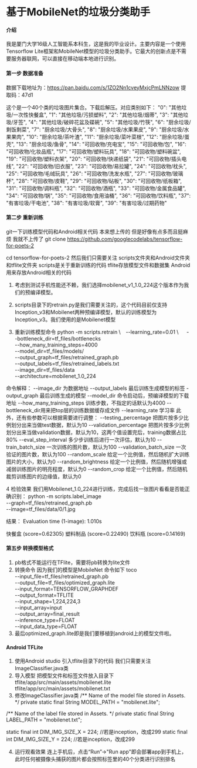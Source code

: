 # 基于MobileNet的垃圾分类助手 

#### 介绍
我是厦门大学16级人工智能系本科生，这是我的毕业设计。主要内容是一个使用Tensorflow Lite框架和MobileNet模型的垃圾分类助手。它最大的创新点是不需要服务器联网，可以直接在移动端本地进行识别。


#### 第一步 数据准备
数据下载地址为：https://pan.baidu.com/s/1ZO2Nn1cveyMxjcPmLNNzow  提取码：47d1

这个是一个40个类的垃圾图片集合。下载后解压。对应类别如下：
    "0": "其他垃圾/一次性快餐盒",
    "1": "其他垃圾/污损塑料",
    "2": "其他垃圾/烟蒂",
    "3": "其他垃圾/牙签",
    "4": "其他垃圾/破碎花盆及碟碗",
    "5": "其他垃圾/竹筷",
    "6": "厨余垃圾/剩饭剩菜",
    "7": "厨余垃圾/大骨头",
    "8": "厨余垃圾/水果果皮",
    "9": "厨余垃圾/水果果肉",
    "10": "厨余垃圾/茶叶渣",
    "11": "厨余垃圾/菜叶菜根",
    "12": "厨余垃圾/蛋壳",
    "13": "厨余垃圾/鱼骨",
    "14": "可回收物/充电宝",
    "15": "可回收物/包",
    "16": "可回收物/化妆品瓶",
    "17": "可回收物/塑料玩具",
    "18": "可回收物/塑料碗盆",
    "19": "可回收物/塑料衣架",
    "20": "可回收物/快递纸袋",
    "21": "可回收物/插头电线",
    "22": "可回收物/旧衣服",
    "23": "可回收物/易拉罐",
    "24": "可回收物/枕头",
    "25": "可回收物/毛绒玩具",
    "26": "可回收物/洗发水瓶",
    "27": "可回收物/玻璃杯",
    "28": "可回收物/皮鞋",
    "29": "可回收物/砧板",
    "30": "可回收物/纸板箱",
    "31": "可回收物/调料瓶",
    "32": "可回收物/酒瓶",
    "33": "可回收物/金属食品罐",
    "34": "可回收物/锅",
    "35": "可回收物/食用油桶",
    "36": "可回收物/饮料瓶",
    "37": "有害垃圾/干电池",
    "38": "有害垃圾/软膏",
    "39": "有害垃圾/过期药物"

#### 第二步 重新训练
git一下训练模型代码和Android相关代码
本来想上传的 但是好像有点多而且挺麻烦 我就不上传了
git clone https://github.com/googlecodelabs/tensorflow-for-poets-2

cd tensorflow-for-poets-2
然后我们只需要关注 scripts文件夹和Android文件夹和tflite文件夹
scripts是关于重新训练的代码
tflite存放模型文件和数据集
Android用来存放Android相关的代码

1. 考虑到测试手机性能还不赖，我们选择mobilenet_v1_1.0_224这个版本作为我们的预编译模型。

2. scripts目录下的retrain.py是我们需要关注的，这个代码目前仅支持Inception_v3和Mobilenet两种预编译模型，默认的训练模型为Inception_v3。我们使用的是Mobilenet模型

3.  重新训练模型命令
python -m scripts.retrain \　--learning_rate=0.01 \ 　
  --bottleneck_dir=tf_files/bottlenecks \
  --how_many_training_steps=4000 \
  --model_dir=tf_files/models/ \
  --output_graph=tf_files/retrained_graph.pb \
  --output_labels=tf_files/retrained_labels.txt \
  --image_dir=tf_files/data \
  --architecture=mobilenet_1.0_224

命令解释：
--image_dir 为数据地址
--output_labels 最后训练生成模型的标签
-output_graph 最后训练生成的模型
--model_dir 命令启动后，预编译模型的下载地址
--how_many_training_steps 训练步数，不指定的话默认为4000
--bottleneck_dir用来把top层的训练数据缓存成文件
--learning_rate 学习率
 此外，还有些参数可以根据需要进行调整：
   --testing_percentage 把图片按多少比例划分出来当做test数据，默认为10
   --validation_percentage 把图片按多少比例划分出来当做validation数据，默认为10，这两个值设置完后，training数据占比80%
   --eval_step_interval 多少步训练后进行一次评估，默认为10
   --train_batch_size 一次训练的图片数，默认为100
   --validation_batch_size 一次验证的图片数，默认为100
   --random_scale 给定一个比例值，然后随机扩大训练图片的大小，默认为0
   --random_brightness 给定一个比例值，然后随机增强或减弱训练图片的明亮程度，默认为0
   --random_crop 给定一个比例值，然后随机裁剪训练图片的边缘值，默认为0 
   
4 检验效果
    我们用Mobilenet_1.0_224进行训练，完成后找一张图片看看是否能正确识别：
python -m scripts.label_image \
  --graph=tf_files/retrained_graph.pb  \
  --image=tf_files/data/0/1.jpg

结果：
Evaluation time (1-image): 1.010s

快餐盒 (score=0.62305)
塑料制品 (score=0.22490)
饮料瓶 (score=0.14169)


#### 第五步 转换模型格式

1.  pb格式不能运行在TFlite，需要将pb转换为lite文件
2.  转换命令 因为我们的模型是MobileNet 命令如下
toco \
  --input_file=tf_files/retrained_graph.pb \
  --output_file=tf_files/optimized_graph.lite \
  --input_format=TENSORFLOW_GRAPHDEF \
  --output_format=TFLITE \
  --input_shape=1,224,224,3 \
  --input_array=input \
  --output_array=final_result \
  --inference_type=FLOAT \
  --input_data_type=FLOAT
3.  最后optimized_graph.lite即是我们要移植到android上的模型文件啦。



#### Android TFLite

1.  使用Android studio 引入tflite目录下的代码 我们只需要关注ImageClassifier.java类
2.  导入模型
把模型文件和标签文件放入目录下
tflite/app/src/main/assets/mobilenet.lite 
tflite/app/src/main/assets/mobilenet.txt
3.   修改ImageClassifier.java类
/** Name of the model file stored in Assets. */
  private static final String MODEL_PATH = "mobilenet.lite";

  /** Name of the label file stored in Assets. */
  private static final String LABEL_PATH = "mobilenet.txt";

  static final int DIM_IMG_SIZE_X = 224; //若是inception，改成299
  static final int DIM_IMG_SIZE_Y = 224; //若是inception，改成299

4.  运行观看效果
连上手机后，点击“Run”->"Run app"即会部署app到手机上，此时任何被摄像头捕获的图片都会按照标签里的40个分类进行识别排名


